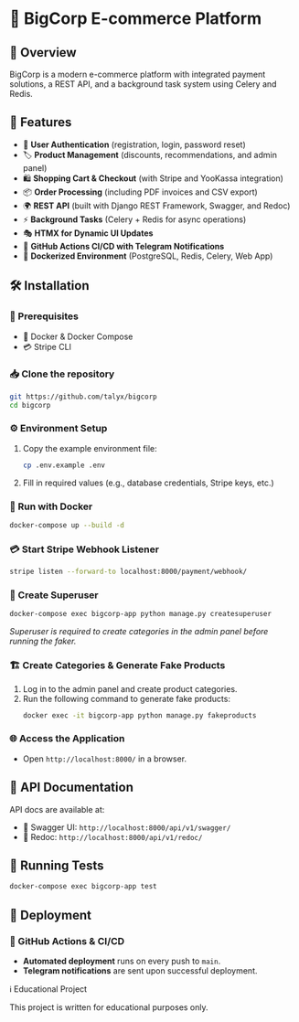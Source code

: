 # 🛒 BigCorp E-commerce Platform

## 📌 Overview
BigCorp is a modern e-commerce platform with integrated payment solutions, a REST API, and a background task system using Celery and Redis.

## 🚀 Features
- 🔐 **User Authentication** (registration, login, password reset)
- 🏷 **Product Management** (discounts, recommendations, and admin panel)
- 🛍 **Shopping Cart & Checkout** (with Stripe and YooKassa integration)
- 📦 **Order Processing** (including PDF invoices and CSV export)
- 🌍 **REST API** (built with Django REST Framework, Swagger, and Redoc)
- ⚡ **Background Tasks** (Celery + Redis for async operations)
- 🎭 **HTMX for Dynamic UI Updates**
- 🤖 **GitHub Actions CI/CD with Telegram Notifications**
- 🐳 **Dockerized Environment** (PostgreSQL, Redis, Celery, Web App)

## 🛠 Installation
### 📌 Prerequisites
- 🐳 Docker & Docker Compose
- 💳 Stripe CLI

### 📥 Clone the repository
```sh
git https://github.com/talyx/bigcorp
cd bigcorp
```

### ⚙️ Environment Setup
1. Copy the example environment file:
   ```sh
   cp .env.example .env
   ```
2. Fill in required values (e.g., database credentials, Stripe keys, etc.)

### 🐳 Run with Docker
```sh
docker-compose up --build -d
```

### 💳 Start Stripe Webhook Listener
```sh
stripe listen --forward-to localhost:8000/payment/webhook/
```

### 🔑 Create Superuser
```sh
docker-compose exec bigcorp-app python manage.py createsuperuser
```
*Superuser is required to create categories in the admin panel before running the faker.*

### 🏗 Create Categories & Generate Fake Products
1. Log in to the admin panel and create product categories.
2. Run the following command to generate fake products:
   ```sh
   docker exec -it bigcorp-app python manage.py fakeproducts
   ```

### 🌐 Access the Application
- Open `http://localhost:8000/` in a browser.

## 📖 API Documentation
API docs are available at:
- 📜 Swagger UI: `http://localhost:8000/api/v1/swagger/`
- 📕 Redoc: `http://localhost:8000/api/v1/redoc/`

## 🧪 Running Tests
```sh
docker-compose exec bigcorp-app test
```

## 🚀 Deployment
### 🤖 GitHub Actions & CI/CD
- **Automated deployment** runs on every push to `main`.
- **Telegram notifications** are sent upon successful deployment.

ℹ️ Educational Project

This project is written for educational purposes only.
